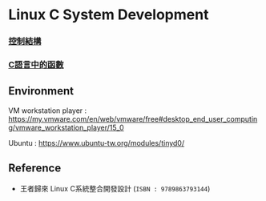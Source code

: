 # Linux C System Development

### [控制結構](Chapter2/README.md)
### [C語言中的函數](Chapter3/README.md)

## Environment
VM workstation player : https://my.vmware.com/en/web/vmware/free#desktop_end_user_computing/vmware_workstation_player/15_0

Ubuntu : https://www.ubuntu-tw.org/modules/tinyd0/

## Reference
* 王者歸來 Linux C系統整合開發設計 (`ISBN : 9789863793144`)
